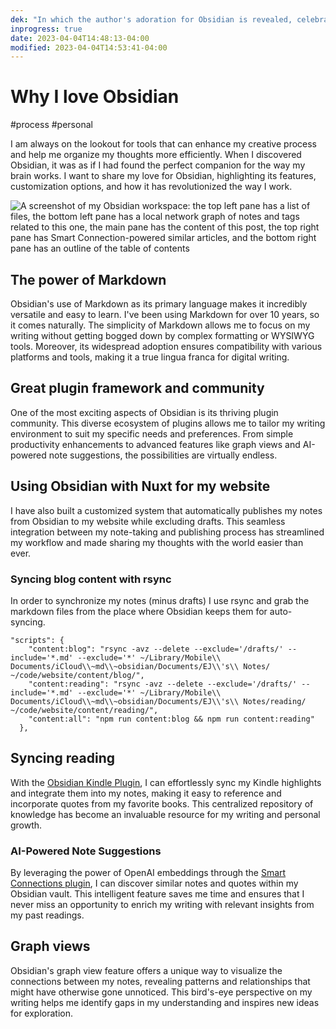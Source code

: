 ```yaml
---
dek: "In which the author's adoration for Obsidian is revealed, celebrating its versatility, customizability, and ingenuity in revolutionizing the written word"
inprogress: true
date: 2023-04-04T14:48:13-04:00
modified: 2023-04-04T14:53:41-04:00
---
```


# Why I love Obsidian

#process #personal 

I am always on the lookout for tools that can enhance my creative process and help me organize my thoughts more efficiently. When I discovered Obsidian, it was as if I had found the perfect companion for the way my brain works. I want to share my love for Obsidian, highlighting its features, customization options, and how it has revolutionized the way I work.

![A screenshot of my Obsidian workspace: the top left pane has a list of files, the bottom left pane has a local network graph of notes and tags related to this one, the main pane has the content of this post, the top right pane has Smart Connection-powered similar articles, and the bottom right pane has an outline of the table of contents](Screenshot%202023-04-04%20at%202.44.48%20PM.png)

## The power of Markdown

Obsidian's use of Markdown as its primary language makes it incredibly versatile and easy to learn. I've been using Markdown for over 10 years, so it comes naturally. The simplicity of Markdown allows me to focus on my writing without getting bogged down by complex formatting or WYSIWYG tools. Moreover, its widespread adoption ensures compatibility with various platforms and tools, making it a true lingua franca for digital writing.

## Great plugin framework and community

One of the most exciting aspects of Obsidian is its thriving plugin community. This diverse ecosystem of plugins allows me to tailor my writing environment to suit my specific needs and preferences. From simple productivity enhancements to advanced features like graph views and AI-powered note suggestions, the possibilities are virtually endless.

## Using Obsidian with Nuxt for my website

I have also built a customized system that automatically publishes my notes from Obsidian to my website while excluding drafts. This seamless integration between my note-taking and publishing process has streamlined my workflow and made sharing my thoughts with the world easier than ever.

### Syncing blog content with rsync

In order to synchronize my notes (minus drafts) I use rsync and grab the markdown files from the place where Obsidian keeps them for auto-syncing.

```js[package.json]
"scripts": {
    "content:blog": "rsync -avz --delete --exclude='/drafts/' --include='*.md' --exclude='*' ~/Library/Mobile\\ Documents/iCloud\\~md\\~obsidian/Documents/EJ\\'s\\ Notes/ ~/code/website/content/blog/",
    "content:reading": "rsync -avz --delete --exclude='/drafts/' --include='*.md' --exclude='*' ~/Library/Mobile\\ Documents/iCloud\\~md\\~obsidian/Documents/EJ\\'s\\ Notes/reading/ ~/code/website/content/reading/",
    "content:all": "npm run content:blog && npm run content:reading"
  },
```

## Syncing reading

With the [Obsidian Kindle Plugin](https://github.com/hadynz/obsidian-kindle-plugin), I can effortlessly sync my Kindle highlights and integrate them into my notes, making it easy to reference and incorporate quotes from my favorite books. This centralized repository of knowledge has become an invaluable resource for my writing and personal growth.

### AI-Powered Note Suggestions

By leveraging the power of OpenAI embeddings through the [Smart Connections plugin](https://github.com/brianpetro/obsidian-smart-connections), I can discover similar notes and quotes within my Obsidian vault. This intelligent feature saves me time and ensures that I never miss an opportunity to enrich my writing with relevant insights from my past readings.

## Graph views

Obsidian's graph view feature offers a unique way to visualize the connections between my notes, revealing patterns and relationships that might have otherwise gone unnoticed. This bird's-eye perspective on my writing helps me identify gaps in my understanding and inspires new ideas for exploration.
